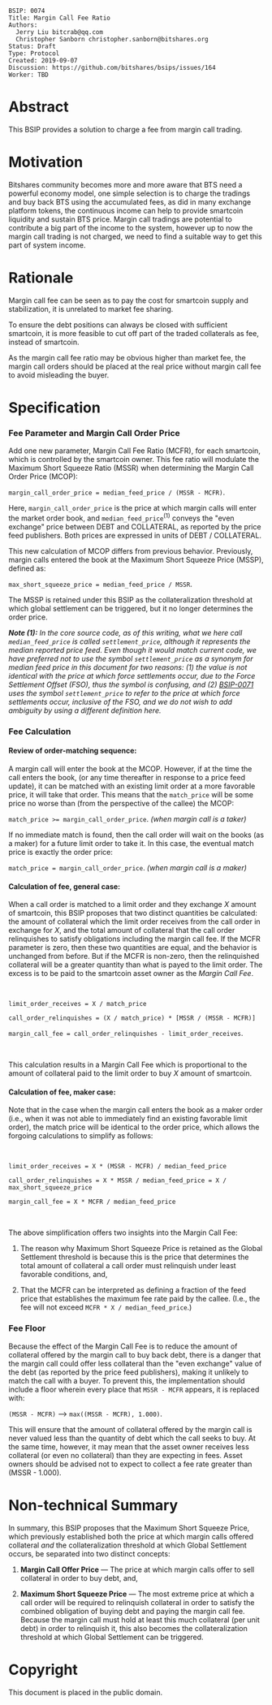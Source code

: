 ```
BSIP: 0074
Title: Margin Call Fee Ratio
Authors:
  Jerry Liu bitcrab@qq.com
  Christopher Sanborn christopher.sanborn@bitshares.org
Status: Draft
Type: Protocol
Created: 2019-09-07
Discussion: https://github.com/bitshares/bsips/issues/164
Worker: TBD
```

# Abstract
This BSIP provides a solution to charge a fee from margin call trading.

# Motivation
Bitshares community becomes more and more aware that BTS need a powerful economy model, one simple selection is to charge the tradings and buy back BTS using the accumulated fees, as did in many exchange platform tokens, the continuous income can help to provide smartcoin liquidity and sustain BTS price. Margin call tradings are potential to contribute a big part of the income to the system, however up to now the margin call trading is not charged, we need to find a suitable way to get this part of system income.

# Rationale
Margin call fee can be seen as to pay the cost for smartcoin supply and stabilization, it is unrelated to market fee sharing.

To ensure the debt positions can always be closed with sufficient smartcoin, it is more feasible to cut off part of the traded collaterals as fee, instead of smartcoin.

As the margin call fee ratio may be obvious higher than market fee, the margin call orders should be placed at the real price without margin call fee to avoid misleading the buyer.

# Specification

### Fee Parameter and Margin Call Order Price

Add one new parameter, Margin Call Fee Ratio (MCFR), for each smartcoin, which is controlled by the smartcoin owner. This fee ratio will modulate the Maximum Short Squeeze Ratio (MSSR) when determining the Margin Call Order Price (MCOP):

`margin_call_order_price = median_feed_price / (MSSR - MCFR)`.

Here, `margin_call_order_price` is the price at which margin calls will enter the market order book, and `median_feed_price`<sup>(1)</sup> conveys the "even exchange" price between DEBT and COLLATERAL, as reported by the price feed publishers.  Both prices are expressed in units of DEBT / COLLATERAL.

This new calculation of MCOP differs from previous behavior.  Previously, margin calls entered the book at the Maximum Short Squeeze Price (MSSP), defined as:

`max_short_squeeze_price = median_feed_price / MSSR`.

The MSSP is retained under this BSIP as the collateralization threshold at which global settlement can be triggered, but it no longer determines the order price.

_**Note (1):** In the core source code, as of this writing, what we here call `median_feed_price` is called `settlement_price`, although it represents the median reported price feed.  Even though it would match current code, we have preferred not to use the symbol `settlement_price` as a synonym for median feed price in this document for two reasons: (1) the value is not identical with the price at which force settlements occur, due to the Force Settlement Offset (FSO), thus the symbol is confusing, and (2) [BSIP-0071](bsip-0071.md) uses the symbol `settlement_price` to refer to the price at which force settlements occur, inclusive of the FSO, and we do not wish to add ambiguity by using a different definition here._

### Fee Calculation

#### Review of order-matching sequence:

A margin call will enter the book at the MCOP.  However, if at the time the call enters the book, (or any time thereafter in response to a price feed update), it can be matched with an existing limit order at a more favorable price, it will take that order. This means that the `match_price` will be some price no worse than (from the perspective of the callee) the MCOP:

`match_price >= margin_call_order_price`.  _(when margin call is a taker)_

If no immediate match is found, then the call order will wait on the books (as a maker) for a future limit order to take it.  In this case, the eventual match price is exactly the order price:

`match_price = margin_call_order_price`.  _(when margin call is a maker)_

#### Calculation of fee, general case:

When a call order is matched to a limit order and they exchange _X_ amount of smartcoin, this BSIP proposes that two distinct quantities be calculated: the amount of collateral which the limit order receives from the call order in exchange for _X_, and the total amount of collateral that the call order relinquishes to satisfy obligations including the margin call fee.  If the MCFR parameter is zero, then these two quantities are equal, and the behavior is unchanged from before.  But if the MCFR is non-zero, then the relinquished collateral will be a greater quantity than what is payed to the limit order.  The excess is to be paid to the smartcoin asset owner as the _Margin Call Fee_.

<br>

`limit_order_receives = X / match_price`

`call_order_relinquishes = (X / match_price) * [MSSR / (MSSR - MCFR)]`

`margin_call_fee = call_order_relinquishes - limit_order_receives`.

<br>

This calculation results in a Margin Call Fee which is proportional to the amount of collateral paid to the limit order to buy _X_ amount of smartcoin.

#### Calculation of fee, maker case:

Note that in the case when the margin call enters the book as a maker order (i.e., when it was not able to immediately find an existing favorable limit order), the match price will be identical to the order price, which allows the forgoing calculations to simplify as follows:

<br>

`limit_order_receives = X * (MSSR - MCFR) / median_feed_price`

`call_order_relinquishes = X * MSSR / median_feed_price = X / max_short_squeeze_price`

`margin_call_fee = X * MCFR / median_feed_price`

<br>

The above simplification offers two insights into the Margin Call Fee:

1. The reason why Maximum Short Squeeze Price is retained as the Global Settlement threshold is because this is the price that determines the total amount of collateral a call order must relinquish under least favorable conditions, and,

2. That the MCFR can be interpreted as defining a fraction of the feed price that establishes the maximum fee rate paid by the callee.  (I.e., the fee will not exceed `MCFR * X / median_feed_price`.)


### Fee Floor

Because the effect of the Margin Call Fee is to reduce the amount of collateral offered by the margin call to buy back debt, there is a danger that the margin call could offer less collateral than the "even exchange" value of the debt (as reported by the price feed publishers), making it unlikely to match the call with a buyer.  To prevent this, the implementation should include a floor wherein every place that `MSSR - MCFR` appears, it is replaced with:

`(MSSR - MCFR)` —> `max((MSSR - MCFR), 1.000)`.

This will ensure that the amount of collateral offered by the margin call is never valued less than the quantity of debt which the call seeks to buy.  At the same time, however, it may mean that the asset owner receives less collateral (or even no collateral) than they are expecting in fees.  Asset owners should be advised not to expect to collect a fee rate greater than (MSSR - 1.000).

# Non-technical Summary

In summary, this BSIP proposes that the Maximum Short Squeeze Price, which previously established both the price at which margin calls offered collateral _and_ the collateralization threshold at which Global Settlement occurs, be separated into two distinct concepts:

1. **Margin Call Offer Price** — The price at which margin calls offer to sell collateral in order to buy debt, and,

2. **Maximum Short Squeeze Price** — The most extreme price at which a call order will be required to relinquish collateral in order to satisfy the combined obligation of buying debt and paying the margin call fee.  Because the margin call must hold at least this much collateral (per unit debt) in order to relinquish it, this also becomes the collateralization threshold at which Global Settlement can be triggered.

# Copyright

This document is placed in the public domain.
